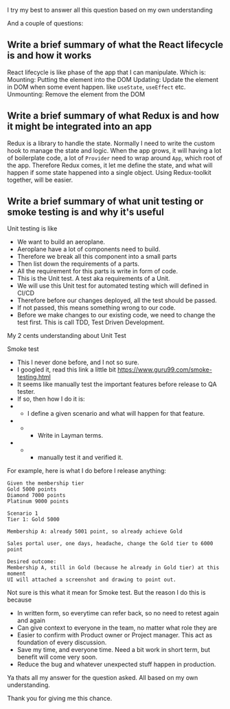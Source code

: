 I try my best to answer all this question based on my own understanding 

And a couple of questions:
## Write a brief summary of what the React lifecycle is and how it works
React lifecycle is like phase of the app that I can manipulate. 
Which is: 
Mounting: Putting the element into the DOM 
Updating: Update the element in DOM when some event happen. like `useState`, `useEffect` etc. 
Unmounting: Remove the element from the DOM 

## Write a brief summary of what Redux is and how it might be integrated into an app

Redux is a library to handle the state. Normally I need to write the custom hook to manage the state and logic. 
When the app grows, it will having a lot of boilerplate code, a lot of `Provider` need to wrap around `App`, which root of the app. 
Therefore Redux comes, it let me define the state, and what will happen if some state happened into a single object. 
Using Redux-toolkit together, will be easier. 


## Write a brief summary of what unit testing or smoke testing is and why it's useful

Unit testing is like 
- We want to build an aeroplane. 
- Aeroplane have a lot of components need to build. 
- Therefore we break all this component into a small parts 
- Then list down the requirements of a parts. 
- All the requirement for this parts is write in form of code. 
- This is the Unit test. A test aka requirements of a Unit. 
- We will use this Unit test for automated testing which will defined in CI/CD
- Therefore before our changes deployed, all the test should be passed. 
- If not passed, this means something wrong to our code. 
- Before we make changes to our existing code, we need to change the test first. This is call TDD, Test Driven Development. 

My 2 cents understanding about Unit Test

Smoke test 
- This I never done before, and I not so sure. 
- I googled it, read this link a little bit https://www.guru99.com/smoke-testing.html 
- It seems like manually test the important features before release to QA tester. 
- If so, then how I do it is: 
- - I define a given scenario and what will happen for that feature. 
- - - Write in Layman terms. 
- - - manually test it and verified it. 

For example, here is what I do before I release anything: 
```
Given the membership tier 
Gold 5000 points 
Diamond 7000 points 
Platinum 9000 points 

Scenario 1
Tier 1: Gold 5000 

Membership A: already 5001 point, so already achieve Gold 

Sales portal user, one days, headache, change the Gold tier to 6000 point 

Desired outcome: 
Membership A, still in Gold (because he already in Gold tier) at this moment 
UI will attached a screenshot and drawing to point out. 
```


Not sure is this what it mean for Smoke test. But the reason I do this is because 
- In written form, so everytime can refer back, so no need to retest again and again 
- Can give context to everyone in the team, no matter what role they are 
- Easier to confirm with Product owner or Project manager. This act as foundation of every discussion. 
- Save my time, and everyone time. Need a bit work in short term, but benefit will come very soon.  
- Reduce the bug and whatever unexpected stuff happen in production. 


Ya thats all my answer for the question asked. All based on my own understanding. 

Thank you for giving me this chance. 
